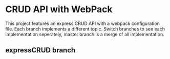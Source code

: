 # CRUD API with WebPack

This project features an express CRUD API with a webpack configuration file. Each branch implements a different topic. Switch branches to see each implementation seperately, master branch is a merge of all implementation.

## expressCRUD branch
